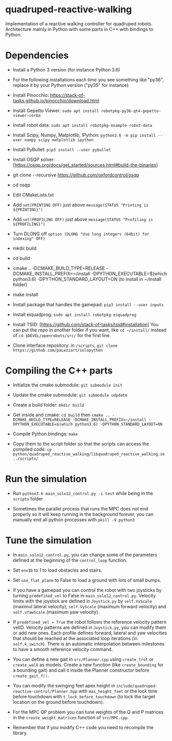 # quadruped-reactive-walking

Implementation of a reactive walking controller for quadruped robots. Architecture mainly in Python with some parts in C++ with bindings to Python.

# Dependencies

* Install a Python 3 version (for instance Python 3.6)

* For the following installations each time you see something like "py36", replace it by your Python version ("py35" for instance)

* Install Pinocchio: https://stack-of-tasks.github.io/pinocchio/download.html

* Install Gepetto Viewer: `sudo apt install robotpkg-py36-qt4-gepetto-viewer-corba`

* Install robot data: `sudo apt install robotpkg-example-robot-data`

* Install Scipy, Numpy, Matplotlib, IPython: `python3.6 -m pip install --user numpy scipy matplotlib ipython`

* Install PyBullet: `pip3 install --user pybullet`

* Install OSQP solver: [https://osqp.org/docs/get_started/sources.html#build-the-binaries]

 * git clone --recursive https://github.com/oxfordcontrol/osqp

 * cd osqp

 * Edit CMakeLists.txt 

 * Add `set(PRINTING OFF)` just above `message(STATUS "Printing is ${PRINTING}")`

 * Add `set(PROFILING OFF)` just above `message(STATUS "Profiling is ${PROFILING}")`

 * Turn DLONG off `option (DLONG "Use long integers (64bit) for indexing" OFF)`

 * mkdir build

 * cd build

 * cmake .. -DCMAKE_BUILD_TYPE=RELEASE -DCMAKE_INSTALL_PREFIX=~/install -DPYTHON_EXECUTABLE=$(which python3.6) -DPYTHON_STANDARD_LAYOUT=ON (to install in ~/install folder)
 
 * make install

* Install package that handles the gamepad: `pip3 install --user inputs`

* Install eiquadprog: `sudo apt install robotpkg-eiquadprog`

* Install TSID: [https://github.com/stack-of-tasks/tsid#installation] You can put the repo in another folder if you want, like `cd ~/install/` instead of `cd $DEVEL/openrobots/src/` for the first line.

* Clone interface repository: in `/scripts`, `git clone https://github.com/paLeziart/solopython`

# Compiling the C++ parts

* Initialize the cmake submodule: `git submodule init`

* Update the cmake submodule: `git submodule udpdate`

* Create a build folder: `mkdir build`

* Get inside and cmake: `cd build` then `cmake .. -DCMAKE_BUILD_TYPE=RELEASE -DCMAKE_INSTALL_PREFIX=~/install -DPYTHON_EXECUTABLE=$(which python3.6) -DPYTHON_STANDARD_LAYOUT=ON`

* Compile Python bindings: `make`

* Copy them to the script folder so that the scripts can access the compiled code: `cp python/quadruped_reactive_walking/libquadruped_reactive_walking.so ../scripts/`

# Run the simulation

* Run `python3.6 main_solo12_control.py -i test` while being in the `scripts` folder

* Sometimes the parallel process that runs the MPC does not end properly so it will keep running in the background forever, you can manually end all python processes with `pkill -9 python3`

# Tune the simulation

* In `main_solo12_control.py`, you can change some of the parameters defined at the beginning of the `control_loop` function.

* Set `envID` to 1 to load obstacles and stairs.

* Set `use_flat_plane` to False to load a ground with lots of small bumps.

* If you have a gamepad you can control the robot with two joysticks by turning `predefined_vel` to False in `main_solo12_control.py`. Velocity limits with the joystick are defined in `Joystick.py` by `self.VxScale` (maximul lateral velocity), `self.VyScale` (maximum forward velocity) and `self.vYawScale` (maximum yaw velocity).

* If `predefined_vel = True` the robot follows the reference velocity pattern velID. Velocity patterns are defined in `Joystick.py`, you can modify them or add new ones. Each profile defines forward, lateral and yaw velocities that should be reached at the associated loop iterations (in `self.k_switch`). There is an automatic interpolation between milestones to have a smooth reference velocity command.

* You can define a new gait in `src/Planner.cpp` using `create_trot` or `create_walk` as models. Create a new function (like `create_bounding` for a bounding gait) and call it inside the Planner constructor before `create_gait_f()`.

* You can modify the swinging feet apex height in `include/quadruped-reactive-control/Planner.hpp` with `max_height_feet` or the lock time before touchdown with `t_lock_before_touchdown` (to lock the target location on the ground before touchdown).

* For the MPC QP problem you can tune weights of the Q and P matrices in the `create_weight_matrices` function of `src/MPC.cpp`.

* Remember that if you modify C++ code you need to recompile the library.